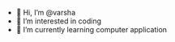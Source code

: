 - 👋 Hi, I’m @varsha
- 👀 I’m interested in coding 
- 🌱 I’m currently learning computer application



